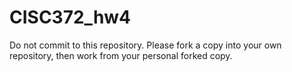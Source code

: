 # CISC372_hw4
Do not commit to this repository.  Please fork a copy into your own repository, then work from your personal forked copy.
